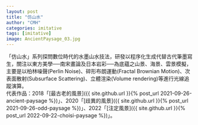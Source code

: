 ```yaml
---
layout: post
title: "仿山水"
author: "CMH"
categories: imitative
tags: [imitative]
image: AncientPaysage_03.jpg
---
```


「仿山水」系列探問數位時代的水墨山水技法，研發以程序化生成代替古代筆墨寫生，關注以東方美學──南宋畫論及日本岩彩──為底蘊之山景、海景、雲景模擬，主要是以柏林噪聲(Perlin Noise)、碎形布朗運動(Fractal Brownian Motion)、次表面散射(Subsurface Scattering)、立體渲染(Volume rendering)等進行光線追蹤演算。  
代表作品：2018「[最古老的風景]({{ site.github.url }}{% post_url 2021-09-26-ancient-paysage %})」、2020「[歧異的風景]({{ site.github.url }}{% post_url 2021-09-26-odd-paysage %})」、2022「[注定風景]({{ site.github.url }}{% post_url 2022-09-22-choisi-paysage %})」。
  
  
  
  
  
